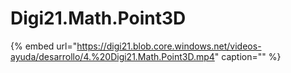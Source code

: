 # Digi21.Math.Point3D

{% embed url="https://digi21.blob.core.windows.net/videos-ayuda/desarrollo/4.%20Digi21.Math.Point3D.mp4" caption="" %}

